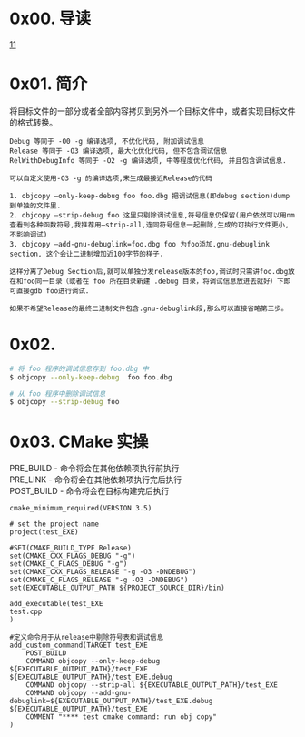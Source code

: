 # 0x00. 导读

[11](https://tangxinfa.github.io/article/linux-4e0b8c038bd5526553bb8c038bd54fe1606f76847a0b5e8f5d296e83.html)

# 0x01. 简介

将目标文件的一部分或者全部内容拷贝到另外一个目标文件中，或者实现目标文件的格式转换。 

```
Debug 等同于 -O0 -g 编译选项, 不优化代码, 附加调试信息
Release 等同于 -O3 编译选项, 最大化优化代码, 但不包含调试信息
RelWithDebugInfo 等同于 -O2 -g 编译选项, 中等程度优化代码, 并且包含调试信息.

可以自定义使用-O3 -g 的编译选项,来生成最接近Release的代码
```

```
1. objcopy –only-keep-debug foo foo.dbg 把调试信息(即debug section)dump到单独的文件里.
2. objcopy –strip-debug foo 这里只剔除调试信息,符号信息仍保留(用户依然可以用nm查看到各种函数符号,我推荐用–strip-all,连同符号信息一起删除,生成的可执行文件更小,不影响调试)
3. objcopy –add-gnu-debuglink=foo.dbg foo 为foo添加.gnu-debuglink section, 这个会让二进制增加近100字节的样子.

这样分离了Debug Section后,就可以单独分发release版本的foo,调试时只需讲foo.dbg放在和foo同一目录（或者在 foo 所在目录新建 .debug 目录，将调试信息放进去就好）下即可直接gdb foo进行调试.

如果不希望Release的最终二进制文件包含.gnu-debuglink段,那么可以直接省略第三步。
```

# 0x02.

```bash
# 将 foo 程序的调试信息存到 foo.dbg 中
$ objcopy --only-keep-debug  foo foo.dbg

# 从 foo 程序中删除调试信息
$ objcopy --strip-debug foo
```

# 0x03. CMake 实操

PRE_BUILD - 命令将会在其他依赖项执行前执行  
PRE_LINK - 命令将会在其他依赖项执行完后执行  
POST_BUILD - 命令将会在目标构建完后执行

```
cmake_minimum_required(VERSION 3.5) 
 
# set the project name 
project(test_EXE) 
 
#SET(CMAKE_BUILD_TYPE Release)
set(CMAKE_CXX_FLAGS_DEBUG "-g")
set(CMAKE_C_FLAGS_DEBUG "-g")
set(CMAKE_CXX_FLAGS_RELEASE "-g -O3 -DNDEBUG")
set(CMAKE_C_FLAGS_RELEASE "-g -O3 -DNDEBUG")
set(EXECUTABLE_OUTPUT_PATH ${PROJECT_SOURCE_DIR}/bin)

add_executable(test_EXE
test.cpp 
)

#定义命令用于从release中剔除符号表和调试信息
add_custom_command(TARGET test_EXE
    POST_BUILD
    COMMAND objcopy --only-keep-debug ${EXECUTABLE_OUTPUT_PATH}/test_EXE  ${EXECUTABLE_OUTPUT_PATH}/test_EXE.debug
    COMMAND objcopy --strip-all ${EXECUTABLE_OUTPUT_PATH}/test_EXE
    COMMAND objcopy --add-gnu-debuglink=${EXECUTABLE_OUTPUT_PATH}/test_EXE.debug ${EXECUTABLE_OUTPUT_PATH}/test_EXE
    COMMENT "**** test cmake command: run obj copy"
)

```